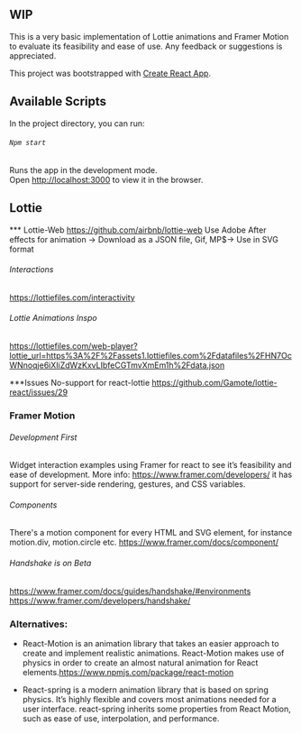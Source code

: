 


## WIP
This is a very basic implementation of Lottie animations and Framer Motion to evaluate its feasibility and ease of use. Any feedback or suggestions is appreciated. 

This project was bootstrapped with [Create React App](https://github.com/facebook/create-react-app).

## Available Scripts

In the project directory, you can run:

###### `Npm start`

Runs the app in the development mode.\
Open [http://localhost:3000](http://localhost:3000) to view it in the browser.

## Lottie

*** Lottie-Web
https://github.com/airbnb/lottie-web
Use Adobe After effects for animation -> Download as a JSON file, Gif, MP$-> Use in SVG format

###### Interactions
https://lottiefiles.com/interactivity

###### Lottie Animations Inspo
https://lottiefiles.com/web-player?lottie_url=https%3A%2F%2Fassets1.lottiefiles.com%2Fdatafiles%2FHN7OcWNnoqje6iXIiZdWzKxvLIbfeCGTmvXmEm1h%2Fdata.json

***Issues
No-support for react-lottie
https://github.com/Gamote/lottie-react/issues/29



### Framer Motion

###### Development First

Widget interaction examples using Framer for react to see it’s feasibility and ease of development. 
More info: https://www.framer.com/developers/
it has support for server-side rendering, gestures, and CSS variables.



###### Components

There's a motion component for every HTML and SVG element, for instance motion.div, motion.circle etc.
https://www.framer.com/docs/component/



###### Handshake is on Beta
https://www.framer.com/docs/guides/handshake/#environments
https://www.framer.com/developers/handshake/



### Alternatives:

 
- React-Motion is an animation library that takes an easier approach to create and implement realistic animations. React-Motion makes use of physics in order to create an almost natural animation for React elements.https://www.npmjs.com/package/react-motion

- React-spring is a modern animation library that is based on spring physics. It’s highly flexible and covers most animations needed for a user interface. react-spring inherits some properties from React Motion, such as ease of use, interpolation, and performance.

